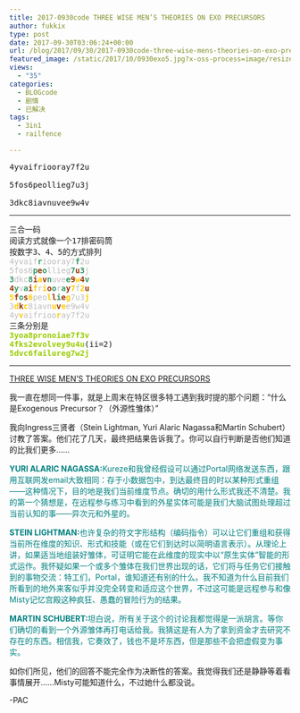 ```yaml
---
title: 2017-0930code THREE WISE MEN’S THEORIES ON EXO PRECURSORS
author: fukkix
type: post
date: 2017-09-30T03:06:24+00:00
url: /blog/2017/09/30/2017-0930code-three-wise-mens-theories-on-exo-precursors/
featured_image: /static/2017/10/0930exo5.jpg?x-oss-process=image/resize,m_fill,w_700,h_220
views:
  - "35"
categories:
  - BLOGcode
  - 剧情
  - 已解决
tags:
  - 3in1
  - railfence

---
```

<pre>4yvaifriooray7f2u

5fos6peollieg7u3j

3dkc8iavnuvee9w4v
<!--more--></pre>

* * *

<pre>三合一码
阅读方式就像一个17排密码筒
按数字3、4、5的方式排列
<span style="color: #bdbdbd;">4yvaif<span style="color: #339966;"><strong>r</strong></span>iooray7<span style="color: #339966;"><strong>f</strong></span>2u</span>
<span style="color: #bdbdbd;">5fos6<span style="color: #339966;"><strong>p</strong></span><span style="color: #993300;"><strong>e</strong></span><span style="color: #339966;"><strong>o</strong></span>llieg<span style="color: #339966;"><strong>7</strong></span><span style="color: #993300;"><strong>u</strong></span><span style="color: #339966;"><strong>3</strong></span>j</span>
<span style="color: #bdbdbd;"><strong><span style="color: #339966;">3</span></strong>dkc<span style="color: #339966;"><strong>8</strong></span><span style="color: #993300;"><strong>i</strong></span><span style="color: #ffcc00;"><strong>a</strong></span><span style="color: #993300;"><strong>v</strong></span><span style="color: #339966;"><strong>n</strong></span>uve<span style="color: #339966;"><strong>e</strong></span><span style="color: #993300;"><strong>9</strong></span><strong><span style="color: #ffcc00;">w</span><span style="color: #993300;">4</span><span style="color: #339966;">v</span></strong></span>
<span style="color: #bdbdbd;"><strong><span style="color: #993300;">4</span></strong><span style="color: #339966;"><strong>y</strong></span>v<strong><span style="color: #339966;">a</span><span style="color: #993300;">i</span><span style="color: #ffcc00;">f</span></strong>r<span style="color: #ffcc00;"><strong>i</strong></span><span style="color: #993300;"><strong>o</strong></span><span style="color: #339966;"><strong>o</strong></span>r<span style="color: #339966;"><strong>a</strong></span><span style="color: #993300;"><strong>y</strong></span><span style="color: #ffcc00;"><strong>7</strong></span>f<span style="color: #ffcc00;"><strong>2</strong></span><span style="color: #993300;"><strong>u</strong></span></span>
<span style="color: #bdbdbd;"><strong><span style="color: #ffcc00;">5</span><span style="color: #993300;">f</span><span style="color: #339966;">o</span><span style="color: #993300;">s</span><span style="color: #ffcc00;">6</span></strong>peo<span style="color: #ffcc00;"><strong>l</strong></span><span style="color: #993300;"><strong>l</strong></span><span style="color: #339966;"><strong>i</strong></span><span style="color: #993300;"><strong>e</strong></span><span style="color: #ffcc00;"><strong>g</strong></span>7u3<span style="color: #ffcc00;"><strong>j</strong></span></span>
<span style="color: #bdbdbd;">3<span style="color: #ffcc00;"><strong>d</strong></span><span style="color: #993300;"><strong>k</strong></span><span style="color: #ffcc00;"><strong>c</strong></span>8iavn<span style="color: #ffcc00;"><strong>u</strong></span><span style="color: #993300;"><strong>v</strong></span><span style="color: #ffcc00;"><strong>e</strong></span>e9w4v</span>
<span style="color: #bdbdbd;">4y<span style="color: #ffcc00;"><strong>v</strong></span>aifrioo<span style="color: #ffcc00;"><strong>r</strong></span>ay7f2u</span>
三条分别是
<span style="color: #99cc00;"><strong>3yoa8pronoiae7f3v</strong></span>
<span style="color: #99cc00;"><strong>4fks2evolvey9u4u</strong></span>(ii=2)
<strong><span style="color: #99cc00;">5dvc6failureg7w2j</span></strong></pre>

* * *

[THREE WISE MEN’S THEORIES ON EXO PRECURSORS][1]

我一直在想同一件事，就是上周末在特区很多特工遇到我时提的那个问题：“什么是Exogenous Precursor？（外源性雏体）”

我向Ingress三贤者（Stein Lightman, Yuri Alaric Nagassa和Martin Schubert）讨教了答案。他们花了几天，最终把结果告诉我了。你可以自行判断是否他们知道的比我们更多……

<span style="color: #008080;"><strong>YURI ALARIC NAGASSA:</strong>Kureze和我曾经假设可以通过Portal网络发送东西，跟用互联网发email大致相同：存于小数据包中，到达最终目的时以某种形式重组——这种情况下，目的地是我们当前维度节点。确切的用什么形式我还不清楚。我的第一个猜想是，在远程参与练习中看到的外星实体可能是我们大脑试图处理超过当前认知的事——异次元和外星的。</span>

<span style="color: #008080;"><strong>STEIN LIGHTMAN:</strong>也许复杂的符文字形结构（编码指令）可以让它们重组和获得当前所在维度的知识、形式和技能（或在它们到达时以简明语言表示）。从理论上讲，如果适当地组装好雏体，可证明它能在此维度的现实中以“原生实体”智能的形式运作。我怀疑如果一个或多个雏体在我们世界出现的话，它们将与任务它们接触到的事物交流：特工们，Portal，谁知道还有别的什么。我不知道为什么目前我们所看到的地外来客似乎并没完全转变和适应这个世界，不过这可能是远程参与和像Misty记忆宫殿这种疯狂、愚蠢的冒险行为的结果。</span>

<span style="color: #008080;"><strong>MARTIN SCHUBERT:</strong>坦白说，所有关于这个的讨论我都觉得是一派胡言。等你们确切的看到一个外源雏体再打电话给我。我猜这是有人为了拿到资金才去研究不存在的东西。相信我，它奏效了，钱也不是坏东西，但是那些不会把虚假变为事实。</span>

如你们所见，他们的回答不能完全作为决断性的答案。我觉得我们还是静静等着看事情展开……Misty可能知道什么，不过她什么都没说。

-PAC

 [1]: http://investigate.ingress.com/2017/09/30/three-wise-mens-theories-on-exo-precursors/